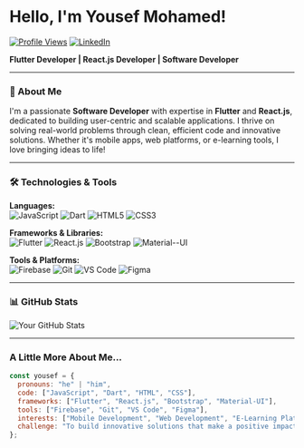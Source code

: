 # Hello, I'm Yousef Mohamed! 

[![Profile Views](https://komarev.com/ghpvc/?username=yousefkhalaf0&color=blue&style=flat-square)](https://github.com/yousefkhalaf0)
[![LinkedIn](https://img.shields.io/badge/LinkedIn-Connect-blue?style=flat-square&logo=linkedin)](https://www.linkedin.com/in/yousefkhalaf0)

**Flutter Developer | React.js Developer | Software Developer**

---

### 🚀 About Me
I'm a passionate **Software Developer** with expertise in **Flutter** and **React.js**, dedicated to building user-centric and scalable applications. I thrive on solving real-world problems through clean, efficient code and innovative solutions. Whether it's mobile apps, web platforms, or e-learning tools, I love bringing ideas to life!

---

### 🛠️ Technologies & Tools

**Languages:**  
![JavaScript](https://img.shields.io/badge/-JavaScript-F7DF1E?style=flat-square&logo=javascript&logoColor=black)
![Dart](https://img.shields.io/badge/-Dart-0175C2?style=flat-square&logo=dart&logoColor=white)
![HTML5](https://img.shields.io/badge/-HTML5-E34F26?style=flat-square&logo=html5&logoColor=white)
![CSS3](https://img.shields.io/badge/-CSS3-1572B6?style=flat-square&logo=css3&logoColor=white)

**Frameworks & Libraries:**  
![Flutter](https://img.shields.io/badge/-Flutter-02569B?style=flat-square&logo=flutter&logoColor=white)
![React.js](https://img.shields.io/badge/-React.js-61DAFB?style=flat-square&logo=react&logoColor=black)
![Bootstrap](https://img.shields.io/badge/-Bootstrap-7952B3?style=flat-square&logo=bootstrap&logoColor=white)
![Material--UI](https://img.shields.io/badge/-Material--UI-0081CB?style=flat-square&logo=mui&logoColor=white)

**Tools & Platforms:**  
![Firebase](https://img.shields.io/badge/-Firebase-FFCA28?style=flat-square&logo=firebase&logoColor=black)
![Git](https://img.shields.io/badge/-Git-F05032?style=flat-square&logo=git&logoColor=white)
![VS Code](https://img.shields.io/badge/-VS%20Code-007ACC?style=flat-square&logo=visual-studio-code&logoColor=white)
![Figma](https://img.shields.io/badge/-Figma-F24E1E?style=flat-square&logo=figma&logoColor=white)

---

### 📊 GitHub Stats

![Your GitHub Stats](https://github-readme-stats.vercel.app/api?username=yousefkhalaf0&show_icons=true&theme=black)

---

###  A Little More About Me...

```javascript
const yousef = {
  pronouns: "he" | "him",
  code: ["JavaScript", "Dart", "HTML", "CSS"],
  frameworks: ["Flutter", "React.js", "Bootstrap", "Material-UI"],
  tools: ["Firebase", "Git", "VS Code", "Figma"],
  interests: ["Mobile Development", "Web Development", "E-Learning Platforms"],
  challenge: "To build innovative solutions that make a positive impact!"
};
